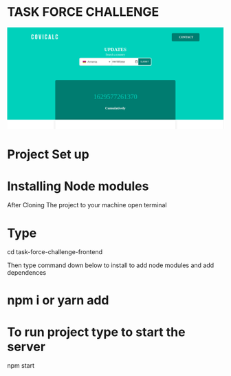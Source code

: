 # TASK FORCE CHALLENGE
![COVICALIC](https://github.com/Jeanndo/Taskforce-Challenge/blob/main/src/Assets/COVCALIC.png)

# Project Set up
# Installing Node modules 

After Cloning The project to your machine open terminal

# Type 
cd task-force-challenge-frontend 

Then type command down below to install to add node modules and add dependences

# npm i or yarn add 

# To run project type to start the server
   npm start

